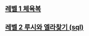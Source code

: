 ## [레벨 1 체육복](https://programmers.co.kr/learn/courses/30/lessons/81301)


## [레벨 2 루시와 엘라찾기 (sql)](https://programmers.co.kr/learn/courses/30/lessons/59046)
